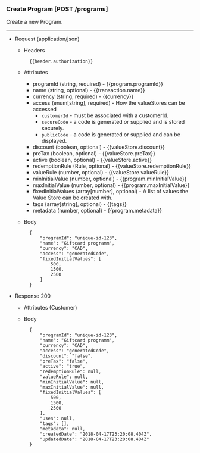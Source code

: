 ### Create Program [POST /programs]

Create a new Program.

---
+ Request (application/json)
    + Headers
    
            {{header.authorization}}
        
    + Attributes
        + programId (string, required) - {{program.programId}}
        + name (string, optional) - {{transaction.name}}
        + currency (string, required) - {{currency}}
        + access (enum[string], required) - How the valueStores can be accessed
            + `customerId` - must be associated with a customerId.
            + `secureCode` - a code is generated or supplied and is stored securely.
            + `publicCode` - a code is generated or supplied and can be displayed.
        + discount (boolean, optional) - {{valueStore.discount}}
        + preTax (boolean, optional) - {{valueStore.preTax}}
        + active (boolean, optional) - {{valueStore.active}}
        + redemptionRule (Rule, optional) - {{valueStore.redemptionRule}}
        + valueRule (number, optional) - {{valueStore.valueRule}}
        + minInitialValue (number, optional) - {{program.minInitialValue}}
        + maxInitialValue (number, optional) - {{program.maxInitialValue}}
        + fixedInitialValues (array[number], optional) - A list of values the Value Store can be created with.
        + tags (array[string], optional) - {{tags}}
        + metadata (number, optional) - {{program.metadata}}

    + Body

            {
                "programId": "unique-id-123",
                "name": "Giftcard programm",
                "currency": "CAD",
                "access": "generatedCode",
                "fixedInitialValues": [
                    500,
                    1500,
                    2500
                ]
            }
    
+ Response 200
    + Attributes (Customer)

    + Body
            
            {
                "programId": "unique-id-123",
                "name": "Giftcard programm",
                "currency": "CAD",
                "access": "generatedCode",
                "discount": "false",
                "preTax": "false",
                "active": "true",
                "redemptionRule": null,
                "valueRule": null,
                "minInitialValue": null,
                "maxInitialValue": null,
                "fixedInitialValues": [
                    500,
                    1500,
                    2500
                ],
                "uses": null,
                "tags": [],
                "metadata": null,
                "createdDate": "2018-04-17T23:20:08.404Z",
                "updatedDate": "2018-04-17T23:20:08.404Z"
            }
